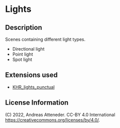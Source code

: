 # Lights

## Description

Scenes containing different light types.

- Directional light
- Point light
- Spot light

## Extensions used

- [KHR_lights_punctual](https://github.com/KhronosGroup/glTF/tree/main/extensions/2.0/Khronos/KHR_lights_punctual)

## License Information

(C) 2022, Andreas Atteneder. CC-BY 4.0 International https://creativecommons.org/licenses/by/4.0/. 
